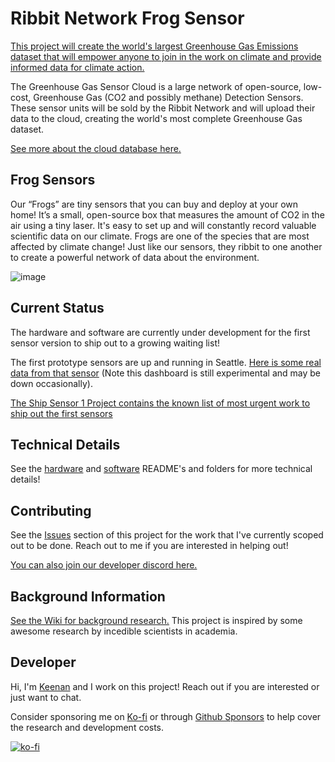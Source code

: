 # Ribbit Network Frog Sensor
[This project will create the world's largest Greenhouse Gas Emissions dataset that will empower anyone to join in the work on climate and provide informed data for climate action.](https://ribbitnetwork.org/)

The Greenhouse Gas Sensor Cloud is a large network of open-source, low-cost, Greenhouse Gas (CO2 and possibly methane) Detection Sensors. These sensor units will be sold by the Ribbit Network and will upload their data to the cloud, creating the world's most complete Greenhouse Gas dataset.

[See more about the cloud database here.](https://github.com/Ribbit-Network/ribbit-network-dashboard)

## Frog Sensors
Our “Frogs” are tiny sensors that you can buy and deploy at your own home! It’s a small, open-source box that measures the amount of CO2 in the air using a tiny laser.
It's easy to set up and will constantly record valuable scientific data on our climate.
Frogs are one of the species that are most affected by climate change! Just like our sensors, they ribbit to one another to create a powerful network of data about the environment.

![image](https://user-images.githubusercontent.com/2559382/130338413-c348007f-1a54-47d8-92b0-151f330f476d.png)

## Current Status
The hardware and software are currently under development for the first sensor version to ship out to a growing waiting list!

The first prototype sensors are up and running in Seattle. [Here is some real data from that sensor](https://ribbit-network.herokuapp.com/) (Note this dashboard is still experimental and may be down occasionally).

[The Ship Sensor 1 Project contains the known list of most urgent work to ship out the first sensors](https://github.com/Ribbit-Network/ribbit-network-sensor/projects/1)

## Technical Details
See the [hardware](hardware/) and [software](sofware/) README's and folders for more technical details!

## Contributing
See the [Issues](https://github.com/keenanjohnson/ghg-gas-cloud/issues) section of this project for the work that I've currently scoped out to be done. Reach out to me if you are interested in helping out!

[You can also join our developer discord here.](https://discord.gg/vq8PkDb2TC)

## Background Information
[See the Wiki for background research.](https://github.com/Ribbit-Network/ribbit-network-frog-sensor/blob/main/wiki/Background-Research.md) This project is inspired by some awesome research by incedible scientists in academia.

## Developer
Hi, I'm [Keenan](https://www.keenanjohnson.com/) and I work on this project! Reach out if you are interested or just want to chat.

Consider sponsoring me on [Ko-fi](https://ko-fi.com/W7W14VTU8) or through [Github Sponsors](https://github.com/sponsors/keenanjohnson) to help cover the research and development costs.

[![ko-fi](https://ko-fi.com/img/githubbutton_sm.svg)](https://ko-fi.com/W7W14VTU8)
